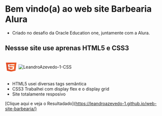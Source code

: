 
# Bem vindo(a) ao web site Barbearia Alura

- Criado no desafio da Oracle Education one, juntamente com a Alura.

## Nessse site use aprenas HTML5 e CSS3

<div style="display: inline_block"> <br>
  <img align="center" alt="LeandroAzevedo-1-HTML" height="30" width="40" src="https://raw.githubusercontent.com/devicons/devicon/master/icons/html5/html5-original.svg">
  <img align="center" alt="LeandroAzevedo-1-CSS" height="30" width="40" src="https://cdn.jsdelivr.net/gh/devicons/devicon/icons/css3/css3-original.svg">
</div> <br>

-  HTML5 usei diversas tags semântica 
-  CSS3 Trabalhei com display flex e o display grid 
-  Site totalamente resposivo 

 [Clique aqui e veja o Resultadado]{https://leandroazevedo-1.github.io/web-site-barbearia/}


